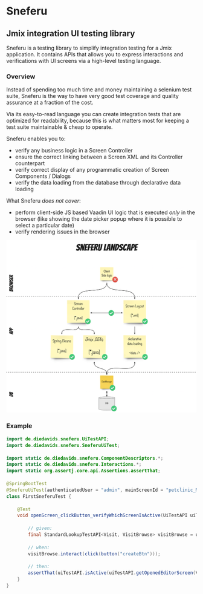 # Sneferu


## Jmix integration UI testing library

Sneferu is a testing library to simplify integration testing for a Jmix application. It contains APIs that allows you to express interactions and verifications with UI screens via a high-level testing language.


### Overview

Instead of spending too much time and money maintaining a selenium test suite, Sneferu is the way to have very good test coverage and quality assurance at a fraction of the cost.

Via its easy-to-read language you can create integration tests that are optimized for readability, because this is what matters most for keeping a test suite maintainable & cheap to operate.

Sneferu enables you to:

* verify any business logic in a Screen Controller
* ensure the correct linking between a Screen XML and its Controller counterpart
* verify correct display of any programmatic creation of Screen Components / Dialogs
* verify the data loading from the database through declarative data loading

What Sneferu _does not cover_:

* perform client-side JS based Vaadin UI logic that is executed _only_ in the browser (like showing the date picker popup where it is possible to select a particular date)
* verify rendering issues in the browser

![Sneferu Landscape](https://raw.githubusercontent.com/mariodavid/jmix-sneferu/main/img/sneferu-overview.png)

### Example


```java
import de.diedavids.sneferu.UiTestAPI;
import de.diedavids.sneferu.SneferuUiTest;

import static de.diedavids.sneferu.ComponentDescriptors.*;
import static de.diedavids.sneferu.Interactions.*;
import static org.assertj.core.api.Assertions.assertThat;

@SpringBootTest
@SneferuUiTest(authenticatedUser = "admin", mainScreenId = "petclinic_MainScreen", screenBasePackages = "io.jmix.petclinic")
class FirstSneferuTest {

    @Test
    void openScreen_clickButton_verifyWhichScreenIsActive(UiTestAPI uiTestAPI) {

        // given:
        final StandardLookupTestAPI<Visit, VisitBrowse> visitBrowse = uiTestAPI.openStandardLookup(Visit.class, VisitBrowse.class);

        // when:
        visitBrowse.interact(click(button("createBtn")));

        // then:
        assertThat(uiTestAPI.isActive(uiTestAPI.getOpenedEditorScreen(VisitEdit.class))).isTrue();
    }
}
```